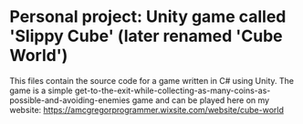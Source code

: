 # Personal project: Unity game called 'Slippy Cube' (later renamed 'Cube World')

This files contain the source code for a game written in C# using Unity. The game is a simple get-to-the-exit-while-collecting-as-many-coins-as-possible-and-avoiding-enemies game and can be played here on my website: https://amcgregorprogrammer.wixsite.com/website/cube-world 
